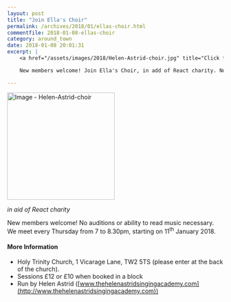 ```yaml
---
layout: post
title: "Join Ella's Choir"
permalink: /archives/2018/01/ellas-choir.html
commentfile: 2018-01-08-ellas-choir
category: around_town
date: 2018-01-08 20:01:31
excerpt: |
    <a href="/assets/images/2018/Helen-Astrid-choir.jpg" title="Click for a larger image"><img src="/assets/images/2018/Helen-Astrid-choir-thumb.jpg" width="150" alt="Image - Helen-Astrid-choir"  class="photo right"/></a>

    New members welcome! Join Ella's Choir, in add of React charity. No auditions or ability to read music necessary.  We meet every Thursday from 7 to 8.30pm,  starting on 11<sup>th</sup> January 2018.

---
```


<a href="/assets/images/2018/Helen-Astrid-choir.jpg" title="Click for a larger image"><img src="/assets/images/2018/Helen-Astrid-choir-thumb.jpg" width="250" alt="Image - Helen-Astrid-choir"  class="photo right"/></a>


_in aid of React charity_

New members welcome!  No auditions or ability to read music necessary.  We meet every Thursday from 7 to 8.30pm,  starting on 11<sup>th</sup> January 2018.

#### More Information

* Holy Trinity Church, 1 Vicarage Lane, TW2 5TS (please enter at the back of the church).
* Sessions &pound;12 or &pound;10 when booked in a block
* Run by Helen Astrid ([www.thehelenastridsingingacademy.com](http://www.thehelenastridsingingacademy.com))
